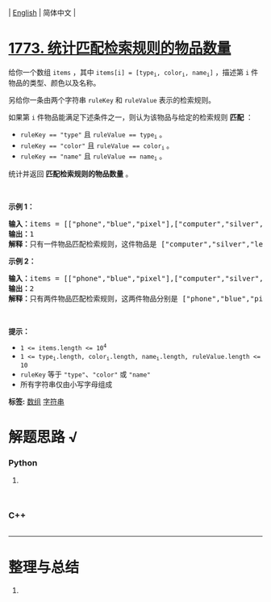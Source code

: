 | [English](README_EN.md) | 简体中文 |

# [1773. 统计匹配检索规则的物品数量](https://leetcode.cn/problems/count-items-matching-a-rule)
<p>给你一个数组 <code>items</code> ，其中 <code>items[i] = [type<sub>i</sub>, color<sub>i</sub>, name<sub>i</sub>]</code> ，描述第 <code>i</code> 件物品的类型、颜色以及名称。</p>

<p>另给你一条由两个字符串 <code>ruleKey</code> 和 <code>ruleValue</code> 表示的检索规则。</p>

<p>如果第 <code>i</code> 件物品能满足下述条件之一，则认为该物品与给定的检索规则 <strong>匹配</strong> ：</p>

<ul>
	<li><code>ruleKey == "type"</code> 且 <code>ruleValue == type<sub>i</sub></code> 。</li>
	<li><code>ruleKey == "color"</code> 且 <code>ruleValue == color<sub>i</sub></code> 。</li>
	<li><code>ruleKey == "name"</code> 且 <code>ruleValue == name<sub>i</sub></code> 。</li>
</ul>

<p>统计并返回 <strong>匹配检索规则的物品数量</strong> 。</p>

<p> </p>

<p><strong>示例 1：</strong></p>

<pre>
<strong>输入：</strong>items = [["phone","blue","pixel"],["computer","silver","lenovo"],["phone","gold","iphone"]], ruleKey = "color", ruleValue = "silver"
<strong>输出：</strong>1
<strong>解释：</strong>只有一件物品匹配检索规则，这件物品是 ["computer","silver","lenovo"] 。
</pre>

<p><strong>示例 2：</strong></p>

<pre>
<strong>输入：</strong>items = [["phone","blue","pixel"],["computer","silver","phone"],["phone","gold","iphone"]], ruleKey = "type", ruleValue = "phone"
<strong>输出：</strong>2
<strong>解释：</strong>只有两件物品匹配检索规则，这两件物品分别是 ["phone","blue","pixel"] 和 ["phone","gold","iphone"] 。注意，["computer","silver","phone"] 未匹配检索规则。</pre>

<p> </p>

<p><strong>提示：</strong></p>

<ul>
	<li><code>1 <= items.length <= 10<sup>4</sup></code></li>
	<li><code>1 <= type<sub>i</sub>.length, color<sub>i</sub>.length, name<sub>i</sub>.length, ruleValue.length <= 10</code></li>
	<li><code>ruleKey</code> 等于 <code>"type"</code>、<code>"color"</code> 或 <code>"name"</code></li>
	<li>所有字符串仅由小写字母组成</li>
</ul>

**标签:**  [数组](https://leetcode.cn/tag/array) [字符串](https://leetcode.cn/tag/string) 
# 解题思路 √

### Python

1. 

```python

```


```python

```

### C++

```cpp

```

---



# 整理与总结

1. 